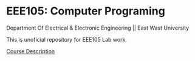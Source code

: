 # EEE105: Computer Programing
Department Of Electrical & Electronic Engineering || East Wast University

This is unoficial repository for EEE105 Lab work.

<a href="https://fse.ewubd.edu/electrical-electronic-engineering/core-courses" class="button pill">Course Description</a>

